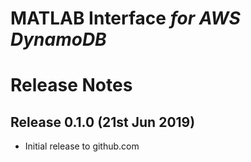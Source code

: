 # MATLAB Interface *for AWS DynamoDB*
# Release Notes

## Release 0.1.0 (21st Jun 2019)
* Initial release to github.com


[//]: #  (Copyright 2019 The MathWorks, Inc.)
